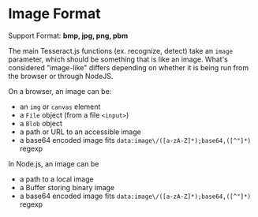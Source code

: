 # Image Format

Support Format: **bmp, jpg, png, pbm**

The main Tesseract.js functions (ex. recognize, detect) take an `image` parameter, which should be something that is like an image. What's considered "image-like" differs depending on whether it is being run from the browser or through NodeJS.

On a browser, an image can be:
- an `img` or `canvas` element
- a `File` object (from a file `<input>`)
- a `Blob` object
- a path or URL to an accessible image
- a base64 encoded image fits `data:image\/([a-zA-Z]*);base64,([^"]*)` regexp

In Node.js, an image can be
- a path to a local image
- a Buffer storing binary image 
- a base64 encoded image fits `data:image\/([a-zA-Z]*);base64,([^"]*)` regexp
